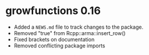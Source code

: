 # growfunctions 0.16

* Added a `NEWS.md` file to track changes to the package.
* Removed "true" from Rcpp::arma::insert_row()
* Fixed brackets on documentation
* Removed conflicting package imports
